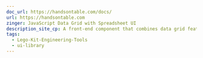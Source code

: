 ```yaml
---
doc_url: https://handsontable.com/docs/
url: https://handsontable.com
zinger: JavaScript Data Grid with Spreadsheet UI
description_site_cp: A front-end component that combines data grid feature swith spreadsheet UX/UI. Professional support included.
tags:
  - Lego-Kit-Engineering-Tools
  - ui-library
---
```

